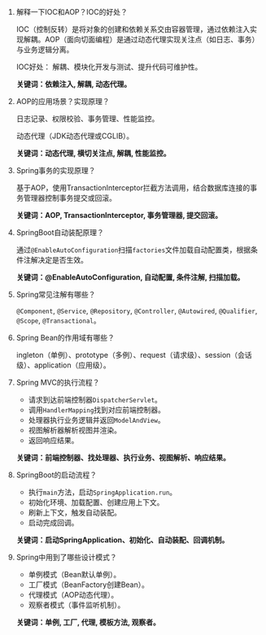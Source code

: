 1. 解释一下IOC和AOP？IOC的好处？ 

   IOC（控制反转）是将对象的创建和依赖关系交由容器管理，通过依赖注入实现解耦。AOP（面向切面编程）是通过动态代理实现关注点（如日志、事务）与业务逻辑分离。

   IOC好处： 解耦、模块化开发与测试、提升代码可维护性。

   **关键词：依赖注入, 解耦, 动态代理。**

   

2. AOP的应用场景？实现原理？ 

   日志记录、权限校验、事务管理、性能监控。

   动态代理（JDK动态代理或CGLIB）。

   **关键词：动态代理, 横切关注点, 解耦, 性能监控。**

   

3. Spring事务的实现原理？ 

   基于AOP，使用TransactionInterceptor拦截方法调用，结合数据库连接的事务管理器控制事务提交或回滚。

   **关键词：AOP, TransactionInterceptor, 事务管理器, 提交回滚。**

   

4. SpringBoot自动装配原理？ 

   通过`@EnableAutoConfiguration`扫描`factories`文件加载自动配置类，根据条件注解决定是否生效。

   **关键词：@EnableAutoConfiguration, 自动配置, 条件注解, 扫描加载。**

   

5. Spring常见注解有哪些？

   `@Component`, `@Service`, `@Repository`, `@Controller`, `@Autowired`, `@Qualifier`, `@Scope`, `@Transactional`。

   

6. Spring Bean的作用域有哪些？ 

   ingleton（单例）、prototype（多例）、request（请求级）、session（会话级）、application（应用级）。

   

7. Spring MVC的执行流程？ 

   - 请求到达前端控制器`DispatcherServlet`。
   - 调用`HandlerMapping`找到对应前端控制器。
   - 处理器执行业务逻辑并返回`ModelAndView`。
   - 视图解析器解析视图并渲染。
   - 返回响应结果。

   **关键词：前端控制器、找处理器、执行业务、视图解析、响应结果。**

   

8. SpringBoot的启动流程？ 

   - 执行`main`方法，启动`SpringApplication.run`。
   - 初始化环境、加载配置、创建应用上下文。
   - 刷新上下文，触发自动装配。
   - 启动完成回调。

   **关键词：启动SpringApplication、初始化、自动装配、回调机制。**

   

9. Spring中用到了哪些设计模式？

   - 单例模式（Bean默认单例）。
   - 工厂模式（BeanFactory创建Bean）。
   - 代理模式（AOP动态代理）。
   - 观察者模式（事件监听机制）。

   **关键词：单例, 工厂, 代理, 模板方法, 观察者。**